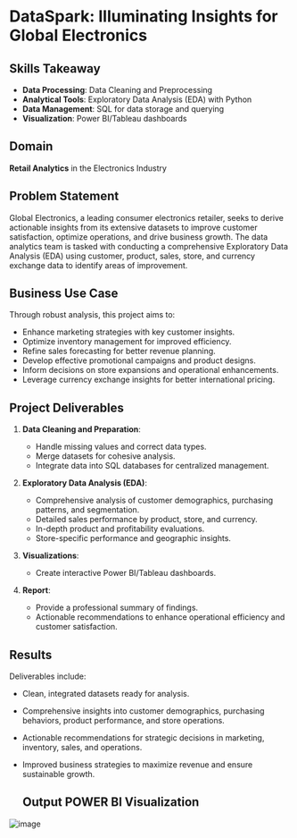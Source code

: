 # DataSpark: Illuminating Insights for Global Electronics

## Skills Takeaway
- **Data Processing**: Data Cleaning and Preprocessing  
- **Analytical Tools**: Exploratory Data Analysis (EDA) with Python  
- **Data Management**: SQL for data storage and querying  
- **Visualization**: Power BI/Tableau dashboards  

## Domain
**Retail Analytics** in the Electronics Industry

## Problem Statement
Global Electronics, a leading consumer electronics retailer, seeks to derive actionable insights from its extensive datasets to improve customer satisfaction, optimize operations, and drive business growth. The data analytics team is tasked with conducting a comprehensive Exploratory Data Analysis (EDA) using customer, product, sales, store, and currency exchange data to identify areas of improvement.

## Business Use Case
Through robust analysis, this project aims to:
- Enhance marketing strategies with key customer insights.
- Optimize inventory management for improved efficiency.
- Refine sales forecasting for better revenue planning.
- Develop effective promotional campaigns and product designs.
- Inform decisions on store expansions and operational enhancements.
- Leverage currency exchange insights for better international pricing.

## Project Deliverables
1. **Data Cleaning and Preparation**:  
   - Handle missing values and correct data types.  
   - Merge datasets for cohesive analysis.  
   - Integrate data into SQL databases for centralized management.  

2. **Exploratory Data Analysis (EDA)**:  
   - Comprehensive analysis of customer demographics, purchasing patterns, and segmentation.  
   - Detailed sales performance by product, store, and currency.  
   - In-depth product and profitability evaluations.  
   - Store-specific performance and geographic insights.  

3. **Visualizations**:  
   - Create interactive Power BI/Tableau dashboards.  

4. **Report**:  
   - Provide a professional summary of findings.  
   - Actionable recommendations to enhance operational efficiency and customer satisfaction.  

## Results
Deliverables include:
- Clean, integrated datasets ready for analysis.  
- Comprehensive insights into customer demographics, purchasing behaviors, product performance, and store operations.  
- Actionable recommendations for strategic decisions in marketing, inventory, sales, and operations.  
- Improved business strategies to maximize revenue and ensure sustainable growth.

  ## Output POWER BI Visualization
![image](https://github.com/user-attachments/assets/02cd2c39-e71b-4b9a-8f25-51833bd93e07)
